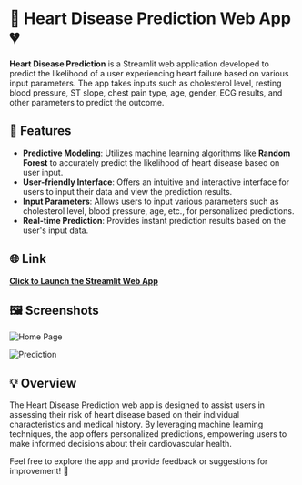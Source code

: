 # 💓 Heart Disease Prediction Web App 💔

**Heart Disease Prediction** is a Streamlit web application developed to predict the likelihood of a user experiencing heart failure based on various input parameters. The app takes inputs such as cholesterol level, resting blood pressure, ST slope, chest pain type, age, gender, ECG results, and other parameters to predict the outcome.

## 🚀 Features

- **Predictive Modeling**: Utilizes machine learning algorithms like **Random Forest** to accurately predict the likelihood of heart disease based on user input.
- **User-friendly Interface**: Offers an intuitive and interactive interface for users to input their data and view the prediction results.
- **Input Parameters**: Allows users to input various parameters such as cholesterol level, blood pressure, age, etc., for personalized predictions.
- **Real-time Prediction**: Provides instant prediction results based on the user's input data.

## 🌐 Link

[**Click to Launch the Streamlit Web App**](https://heart-disease-predictor-gn6wvrwqzgpofr7eecpzht.streamlit.app/)

## 🖼️ Screenshots

![**Home Page**](https://github.com/Singireddysai/heart-disease-predictor/assets/150368223/4e8d86cf-1bd6-4a73-89a8-80e846015880)

![**Prediction**](https://github.com/Singireddysai/heart-disease-predictor/assets/150368223/b0ddf38f-786a-407a-a356-ad93aa109c79)

## 💡 Overview

The Heart Disease Prediction web app is designed to assist users in assessing their risk of heart disease based on their individual characteristics and medical history. By leveraging machine learning techniques, the app offers personalized predictions, empowering users to make informed decisions about their cardiovascular health.

Feel free to explore the app and provide feedback or suggestions for improvement! 📩

